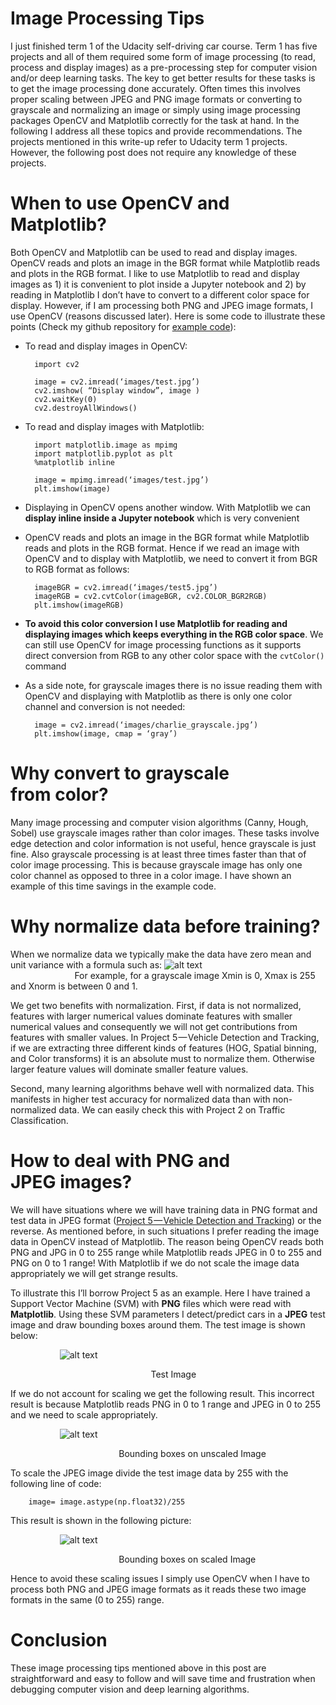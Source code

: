 # Image Processing Tips

I just finished term 1 of the Udacity self-driving car course. Term 1 has five projects and all of them required some form of image processing (to read, process and display images) as a pre-processing step for computer vision and/or deep learning tasks. The key to get better results for these tasks is to get the image processing done accurately. Often times this involves proper scaling between JPEG and PNG image formats or converting to grayscale and normalizing an image or simply using image processing packages OpenCV and Matplotlib correctly for the task at hand. In the following I address all these topics and provide recommendations. The projects mentioned in this write-up refer to Udacity term 1 projects. However, the following post does not require any knowledge of these projects.

# When to use OpenCV and Matplotlib?

Both OpenCV and Matplotlib can be used to read and display images. OpenCV reads and plots an image in the BGR format while Matplotlib reads and plots in the RGB format. I like to use Matplotlib to read and display images as 1) it is convenient to plot inside a Jupyter notebook and 2) by reading in Matplotlib I don’t have to convert to a different color space for display. However, if I am processing both PNG and JPEG image formats, I use OpenCV (reasons discussed later). Here is some code to illustrate these points (Check my github repository for [example code](https://github.com/kharikri/ImageProcessingTips/blob/master/Image%20Processing%20Tips%20Example%20Code.ipynb)):

* To read and display images in OpenCV:

        import cv2

        image = cv2.imread(‘images/test.jpg’)
        cv2.imshow( “Display window”, image )
        cv2.waitKey(0)
        cv2.destroyAllWindows()

* To read and display images with Matplotlib:

        import matplotlib.image as mpimg
        import matplotlib.pyplot as plt
        %matplotlib inline

        image = mpimg.imread(‘images/test.jpg’)
        plt.imshow(image)

* Displaying in OpenCV opens another window. With Matplotlib we can **display inline inside a Jupyter notebook** which is very convenient
* OpenCV reads and plots an image in the BGR format while Matplotlib reads and plots in the RGB format. Hence if we read an image with OpenCV and to display with Matplotlib, we need to convert it from BGR to RGB format as follows:

        imageBGR = cv2.imread(‘images/test5.jpg’)
        imageRGB = cv2.cvtColor(imageBGR, cv2.COLOR_BGR2RGB)
        plt.imshow(imageRGB)
* **To avoid this color conversion I use Matplotlib for reading and displaying images which keeps everything in the RGB color space**. We can still use OpenCV for image processing functions as it supports direct conversion from RGB to any other color space with the `cvtColor()` command
* As a side note, for grayscale images there is no issue reading them with OpenCV and displaying with Matplotlib as there is only one color channel and conversion is not needed:

        image = cv2.imread(‘images/charlie_grayscale.jpg’)
        plt.imshow(image, cmap = ‘gray’)

# Why convert to grayscale from color?

Many image processing and computer vision algorithms (Canny, Hough, Sobel) use grayscale images rather than color images. These tasks involve edge detection and color information is not useful, hence grayscale is just fine. Also grayscale processing is at least three times faster than that of color image processing. This is because grayscale image has only one color channel as opposed to three in a color image. I have shown an example of this time savings in the example code.

# Why normalize data before training?

When we normalize data we typically make the data have zero mean and unit variance with a formula such as:
![alt text](https://github.com/kharikri/ImageProcessingTips/blob/master/Images/NormalizationFormula.png)
&nbsp; &nbsp; &nbsp; &nbsp; &nbsp; &nbsp; &nbsp; &nbsp; &nbsp; &nbsp;  &nbsp; &nbsp; &nbsp; &nbsp; &nbsp; &nbsp; &nbsp; &nbsp; &nbsp; &nbsp; &nbsp; &nbsp; &nbsp; &nbsp; &nbsp; &nbsp; &nbsp; &nbsp; &nbsp;  &nbsp; &nbsp; &nbsp; &nbsp; &nbsp; &nbsp; &nbsp; &nbsp; &nbsp;  For example, for a grayscale image Xmin is 0, Xmax is 255 and Xnorm is between 0 and 1.

We get two benefits with normalization. First, if data is not normalized, features with larger numerical values dominate features with smaller numerical values and consequently we will not get contributions from features with smaller values. In Project 5 — Vehicle Detection and Tracking, if we are extracting three different kinds of features (HOG, Spatial binning, and Color transforms) it is an absolute must to normalize them. Otherwise larger feature values will dominate smaller feature values.

Second, many learning algorithms behave well with normalized data. This manifests in higher test accuracy for normalized data than with non-normalized data. We can easily check this with Project 2 on Traffic Classification.

# How to deal with PNG and JPEG images?

We will have situations where we will have training data in PNG format and test data in JPEG format ([Project 5 — Vehicle Detection and Tracking](https://github.com/kharikri/SelfDrivingCar-VehicleDetectionAndTracking)) or the reverse. As mentioned before, in such situations I prefer reading the image data in OpenCV instead of Matplotlib. The reason being OpenCV reads both PNG and JPG in 0 to 255 range while Matplotlib reads JPEG in 0 to 255 and PNG on 0 to 1 range! With Matplotlib if we do not scale the image data appropriately we will get strange results.

To illustrate this I’ll borrow Project 5 as an example. Here I have trained a Support Vector Machine (SVM) with **PNG** files which were read with **Matplotlib**. Using these SVM parameters I detect/predict cars in a **JPEG** test image and draw bounding boxes around them. The test image is shown below:

&nbsp; &nbsp; &nbsp; &nbsp; &nbsp; &nbsp; &nbsp; &nbsp; &nbsp; &nbsp;
![alt text](https://github.com/kharikri/ImageProcessingTips/blob/master/Images/OriginalImage.png)

&nbsp; &nbsp; &nbsp; &nbsp; &nbsp; &nbsp; &nbsp; &nbsp; &nbsp; &nbsp;  &nbsp; &nbsp; &nbsp; &nbsp; &nbsp; &nbsp; &nbsp; &nbsp; &nbsp; &nbsp; &nbsp; &nbsp; &nbsp;  &nbsp; &nbsp; &nbsp; &nbsp; &nbsp; &nbsp;Test Image

If we do not account for scaling we get the following result. This incorrect result is because Matplotlib reads PNG in 0 to 1 range and JPEG in 0 to 255 and we need to scale appropriately.

&nbsp; &nbsp; &nbsp; &nbsp; &nbsp; &nbsp; &nbsp; &nbsp; &nbsp; &nbsp;
![alt text](https://github.com/kharikri/ImageProcessingTips/blob/master/Images/BBUnscaledImage.png)

&nbsp; &nbsp; &nbsp; &nbsp; &nbsp; &nbsp; &nbsp; &nbsp; &nbsp; &nbsp; &nbsp; &nbsp; &nbsp; &nbsp; &nbsp; &nbsp; &nbsp; &nbsp; &nbsp; &nbsp; &nbsp; &nbsp; Bounding boxes on unscaled Image

To scale the JPEG image divide the test image data by 255 with the following line of code:

        image= image.astype(np.float32)/255

This result is shown in the following picture:

&nbsp; &nbsp; &nbsp; &nbsp; &nbsp; &nbsp; &nbsp; &nbsp; &nbsp; &nbsp;
![alt text](https://github.com/kharikri/ImageProcessingTips/blob/master/Images/BBScaledImage.png)

&nbsp; &nbsp; &nbsp; &nbsp; &nbsp; &nbsp; &nbsp; &nbsp; &nbsp; &nbsp; &nbsp; &nbsp; &nbsp; &nbsp; &nbsp; &nbsp; &nbsp; &nbsp; &nbsp; &nbsp; &nbsp; &nbsp; Bounding boxes on scaled Image

Hence to avoid these scaling issues I simply use OpenCV when I have to process both PNG and JPEG image formats as it reads these two image formats in the same (0 to 255) range.

# Conclusion

These image processing tips mentioned above in this post are straightforward and easy to follow and will save time and frustration when debugging computer vision and deep learning algorithms.
